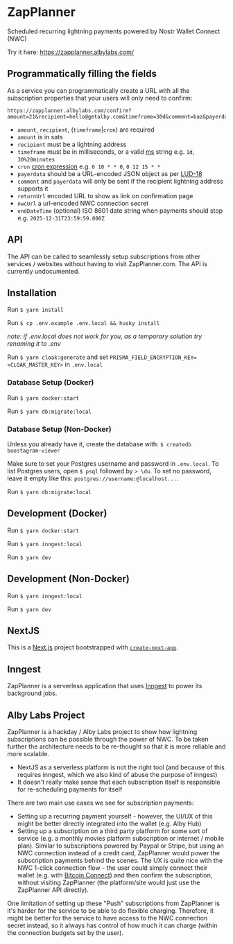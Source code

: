 # ZapPlanner

Scheduled recurring lightning payments powered by Nostr Wallet Connect (NWC)

Try it here: https://zapplanner.albylabs.com/

## Programmatically filling the fields

As a service you can programmatically create a URL with all the subscription properties that your users will only need to confirm:

```
https://zapplanner.albylabs.com/confirm?amount=21&recipient=hello@getalby.com&timeframe=30d&comment=baz&payerdata=%7B%22name%22%3A%22Bob%22%7D&returnUrl=https%3A%2F%2Fexample.com
```

- `amount`, `recipient`, (`timeframe`|`cron`) are required
- `amount` is in sats
- `recipient` must be a lightning address
- `timeframe` must be in milliseconds, or a valid [ms](https://www.npmjs.com/package/ms) string e.g. `1d`, `30%20minutes`
- `cron` [cron expression](https://crontab.guru/) e.g. `0 10 * * 0`, `0 12 15 * *`
- `payerdata` should be a URL-encoded JSON object as per [LUD-18](https://github.com/lnurl/luds/blob/luds/18.md)
- `comment` and `payerdata` will only be sent if the recipient lightning address supports it
- `returnUrl` encoded URL to show as link on confirmation page
- `nwcUrl` a url-encoded NWC connection secret
- `endDateTime` (optional) ISO 8601 date string when payments should stop e.g. `2025-12-31T23:59:59.000Z`

## API

The API can be called to seamlessly setup subscriptions from other services / websites without having to visit ZapPlanner.com. The API is currently undocumented.

## Installation

Run `$ yarn install`

Run `$ cp .env.example .env.local && husky install`

_note: if .env.local does not work for you, as a temporary solution try renaming it to .env_

Run `$ yarn cloak:generate` and set `PRISMA_FIELD_ENCRYPTION_KEY=<CLOAK_MASTER_KEY>` in `.env.local`

### Database Setup (Docker)

Run `$ yarn docker:start`

Run `$ yarn db:migrate:local`

### Database Setup (Non-Docker)

Unless you already have it, create the database with: `$ createdb boostagram-viewer`

Make sure to set your Postgres username and password in `.env.local`. To list Postgres users, open `$ psql` followed by `> \du`. To set no password, leave it empty like this: `postgres://username:@localhost...`.

Run `$ yarn db:migrate:local`

## Development (Docker)

Run `$ yarn docker:start`

Run `$ yarn inngest:local`

Run `$ yarn dev`

## Development (Non-Docker)

Run `$ yarn inngest:local`

Run `$ yarn dev`

## NextJS

This is a [Next.js](https://nextjs.org/) project bootstrapped with [`create-next-app`](https://github.com/vercel/next.js/tree/canary/packages/create-next-app).

## Inngest

ZapPlanner is a serverless application that uses [Inngest](https://www.inngest.com/) to power its background jobs.

## Alby Labs Project

ZapPlanner is a hackday / Alby Labs project to show how lightning subscriptions can be possible through the power of NWC. To be taken further the architecture needs to be re-thought so that it is more reliable and more scalable.

- NextJS as a serverless platform is not the right tool (and because of this requires inngest, which we also kind of abuse the purpose of inngest)
- It doesn't really make sense that each subscription itself is responsible for re-scheduling payments for itself

There are two main use cases we see for subscription payments:

- Setting up a recurring payment yourself - however, the UI/UX of this might be better directly integrated into the wallet (e.g. Alby Hub)
- Setting up a subscription on a third party platform for some sort of service (e.g. a monthly movies platform subscription or internet / mobile plan). Similar to subscriptions powered by Paypal or Stripe, but using an NWC connection instead of a credit card, ZapPlanner would power the subscription payments behind the scenes. The UX is quite nice with the NWC 1-click connection flow - the user could simply connect their wallet (e.g. with [Bitcoin Connect](https://github.com/getAlby/bitcoin-connect)) and then confirm the subscription, without visiting ZapPlanner (the platform/site would just use the ZapPlanner API directly).

One limitation of setting up these "Push" subscriptions from ZapPlanner is it's harder for the service to be able to do flexible charging. Therefore, it might be better for the service to have access to the NWC connection secret instead, so it always has control of how much it can charge (within the connection budgets set by the user).
